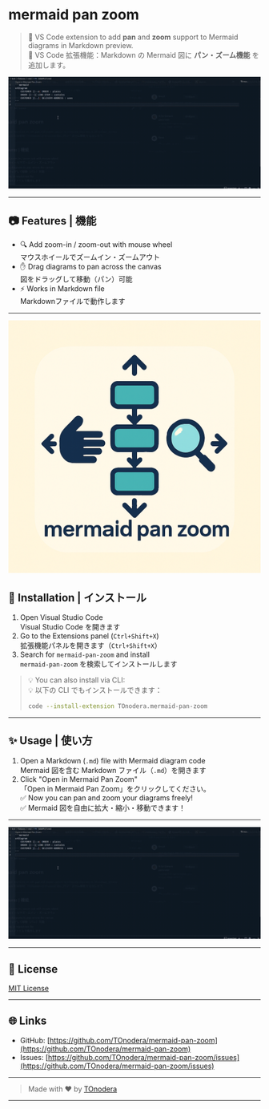 # mermaid pan zoom

> 🐬 VS Code extension to add **pan** and **zoom** support to Mermaid diagrams in Markdown preview.  
> 🐬 VS Code 拡張機能：Markdown の Mermaid 図に **パン・ズーム機能** を追加します。

![demo](./docs/usage.gif)

---

## 📷 Features | 機能

- 🔍 Add zoom-in / zoom-out with mouse wheel  
  マウスホイールでズームイン・ズームアウト
- ✋ Drag diagrams to pan across the canvas  
  図をドラッグして移動（パン）可能
- ⚡️ Works in Markdown file  
  Markdownファイルで動作します

---

![icon](./docs/icon.png)

## 🚀 Installation | インストール

1. Open Visual Studio Code  
   Visual Studio Code を開きます
2. Go to the Extensions panel (`Ctrl+Shift+X`)  
   拡張機能パネルを開きます（`Ctrl+Shift+X`）
3. Search for `mermaid-pan-zoom` and install  
   `mermaid-pan-zoom` を検索してインストールします

> 💡 You can also install via CLI:  
> 💡 以下の CLI でもインストールできます：
>
> ```bash
> code --install-extension TOnodera.mermaid-pan-zoom
> ```

---

## ✨ Usage | 使い方

1. Open a Markdown (`.md`) file with Mermaid diagram code  
   Mermaid 図を含む Markdown ファイル（`.md`）を開きます
2. Click "Open in Mermaid Pan Zoom"  
   「Open in Mermaid Pan Zoom」をクリックしてください。  
   ✅ Now you can pan and zoom your diagrams freely!  
   ✅ Mermaid 図を自由に拡大・縮小・移動できます！

---

![demo](./docs/usage.gif)

---

## 📄 License

[MIT License](./LICENSE)

---

## 🌐 Links

- GitHub: [https://github.com/TOnodera/mermaid-pan-zoom](https://github.com/TOnodera/mermaid-pan-zoom)
- Issues: [https://github.com/TOnodera/mermaid-pan-zoom/issues](https://github.com/TOnodera/mermaid-pan-zoom/issues)

---

> Made with ❤️ by [TOnodera](https://github.com/TOnodera)

---
